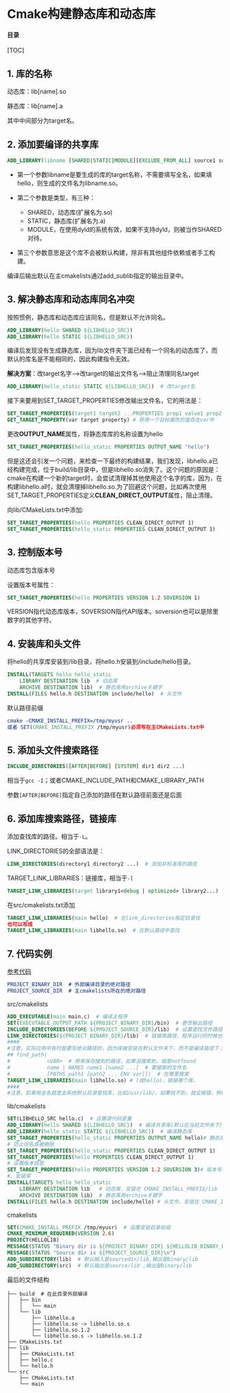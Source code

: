 # Cmake构建静态库和动态库

#### 目录

[TOC]

## 1. 库的名称 

动态库：lib[name].so

静态库：lib[name].a

其中中间部分为target名。

## 2. 添加要编译的共享库

```cmake
ADD_LIBRARY(libname [SHARED|STATIC|MODULE][EXCLUDE_FROM_ALL] source1 source2 ... sourceN))
```

* 第一个参数libname是要生成的库的target名称，不需要填写全名，如果填hello，则生成的文件名为libname.so。

* 第二个参数是类型，有三种：
  * SHARED，动态库(扩展名为.so)
  * STATIC，静态库(扩展名为.a)
  * MODULE，在使用dyld的系统有效，如果不支持dyld，则被当作SHARED对待。

* 第三个参数意思是这个库不会被默认构建，除非有其他组件依赖或者手工构建。

编译后输出默认在主cmakelists通过add_sublib指定的输出目录中。

## 3. 解决静态库和动态库同名冲突

按照惯例，静态库和动态库应该同名，但是默认不允许同名。

```cmake
ADD_LIBRARY(hello SHARED ${LIBHELLO_SRC})
ADD_LIBRARY(hello STATIC ${LIBHELLO_SRC})
```

编译后发现没有生成静态库，因为lib文件夹下面已经有一个同名的动态库了，而默认的库名是不能相同的，因此构建指令无效。

**解决方案**：改target名字-->改target的输出文件名-->阻止清理同名target

```cmake
ADD_LIBRARY(hello_static STATIC ${LIBHELLO_SRC})  # 改target名
```

接下来要用到SET_TARGET_PROPERTIES修改输出文件名，它的用法是：

```cmake
SET_TARGET_PROPERTIES(target1 target2 ...PROPERTIES prop1 value1 prop2 value2 ...)  # 作用是设置一个目标属性的值
GET_TARGET_PROPERTY(var target property) # 获得一个目标属性的值存在var中
```

更改**OUTPUT_NAME**属性，将静态库库的名称设置为hello

```cmake
SET_TARGET_PROPERTIES(hello_static PROPERTIES OUTPUT_NAME "hello")
```

但是这还会引发一个问题，来检查一下最终的构建结果，我们发现，libhello.a已经构建完成，位于build/lib目录中，但是libhello.so消失了。这个问题的原因是：cmake在构建一个新的target时，会尝试清理掉其他使用这个名字的库，因为，在构建libhello.a时，就会清理掉libhello.so.为了回避这个问题，比如再次使用SET_TARGET_PROPERTIES定义**CLEAN_DIRECT_OUTPUT**属性，阻止清理。

向lib/CMakeLists.txt中添加:

```cmake
SET_TARGET_PROPERTIES(hello PROPERTIES CLEAN_DIRECT_OUTPUT 1)
SET_TARGET_PROPERTIES(hello_static PROPERTIES CLEAN_DIRECT_OUTPUT 1)
```

## 3. 控制版本号

动态库包含版本号

设置版本号属性：

```cmake
SET_TARGET_PROPERTIES(hello PROPERTIES VERSION 1.2 SOVERSION 1)
```

VERSION指代动态库版本，SOVERSION指代API版本。soversion也可以是除里数字的其他字符。

## 4. 安装库和头文件

将hello的共享库安装到<prefix>/lib目录，将hello.h安装到<prefix>/include/hello目录。

```cmake
INSTALL(TARGETS hello hello_static
    LIBRARY DESTINATION lib  # 动态库
    ARCHIVE DESTINATION lib)  # 静态库用archive关键字
INSTALL(FILES hello.h DESTINATION include/hello)  # 头文件
```

默认路径前缀

```cmake
cmake -CMAKE_INSTALL_PREFIX=/tmp/myusr ..
或者 SET(CMAKE_INSTALL_PREFIX /tmp/myusr)必须写在主CMakeLists.txt中
```

## 5. 添加头文件搜索路径

```cmake
INCLUDE_DIRECTORIES([AFTER|BEFORE] [SYSTEM] dir1 dir2 ...)
```

相当于`gcc -I`；或者CMAKE_INCLUDE_PATH和CMAKE_LIBRARY_PATH

参数`[AFTER|BEFORE]`指定自己添加的路径在默认路径前面还是后面

## 6. 添加库搜索路径，链接库

添加查找库的路径。相当于`-L`。

LINK_DIRECTORIES的全部语法是：

```cmake
LINK_DIRECTORIES(directory1 directory2 ...)  # 添加非标准库的路径
```

TARGET_LINK_LIBRARIES：链接库，相当于`-l`

```cmake
TARGET_LINK_LIBRARIES(target library1<debug | optimized> library2...)
```

在src/cmakelists.txt添加

```cmake
TARGET_LINK_LIBRARIES(main hello)  # 在link_directories指定目录找
也可以写成
TARGET_LINK_LIBRARIES(main libhello.so)  # 在默认路径中查找
```



## 7. 代码实例

[参考代码](./cmake_lib实例)

```cmake
PROJECT_BINARY_DIR  # 外部编译目录的绝对路径
PROJECT_SOURCE_DIR  # 主cmakelists所在的绝对路径
```

src/cmakelists

```cmake
ADD_EXECUTABLE(main main.c)  # 编译主程序
SET(EXECUTABLE_OUTPUT_PATH ${PROJECT_BINARY_DIR}/bin)  # 更改输出路径
INCLUDE_DIRECTORIES(BEFORE ${PROJECT_SOURCE_DIR}/lib)  # 设置查找文件路径
LINK_DIRECTORIES(${PROJECT_BINARY_DIR}/lib)  # 链接库路径，程序运行的时候也在这里找
####
#注意，实际应用中有时是要写绝对路径的，因为库被安装在默认文件夹下，而不是编译路径下；这个时候就要FIND_PATH()
## find_path(
#            <VAR>  # 用来保存搜到的路径，如果没搜索到，就是notfound
#            name | NAMES name1 [name2 ...]  # 要搜索的文件名
#            [PATHS path1 [path2 ... ENV var]])  # 在哪里搜索
TARGET_LINK_LIBRARIES(main libhello.so) # (或hello)，链接哪个库，
#### 
#注意，如果用全名就是去系统默认目录查找库，比如/usr/lib/，如果找不到，就会报错，例如“/usr/bin/ld: 找不到 -lhello”,如果要到LINK_DIRECTORIES指定目录找，就要用target名，比如hello_static(静态)或hello(动态)，之后如果把动态库移动，程序会无法运行。
```

lib/cmakelists

```cmake
SET(LIBHELLO_SRC hello.c)  # 设置源代码变量
ADD_LIBRARY(hello SHARED ${LIBHELLO_SRC})  # 编译共享库(默认在当前文件夹下)
ADD_LIBRARY(hello_static STATIC ${LIBHELLO_SRC})  # 编译静态库
SET_TARGET_PROPERTIES(hello_static PROPERTIES OUTPUT_NAME hello)# 静态库输出名字改成hello
# 防止同名库被删除
SET_TARGET_PROPERTIES(hello_static PROPERTIES CLEAN_DIRECT_OUTPUT 1) 
SET_TARGET_PROPERTIES(hello PROPERTIES CLEAN_DIRECT_OUTPUT 1)
# 设置版本信息
SET_TARGET_PROPERTIES(hello PROPERTIES VERSION 1.2 SOVERSION 3)# 版本号可以非数字如s，链接的时候其实链接的是libname.so.3文件
#、安装库
INSTALL(TARGETS hello hello_static
    LIBRARY DESTINATION lib   # 动态库，安装在 CMAKE_INSTALL_PREFIX/lib
    ARCHIVE DESTINATION lib)  # 静态库用archive关键字
INSTALL(FILES hello.h DESTINATION include/hello) # 头文件，安装在 CMAKE_INSTALL_PREFIX/include/hello
```

cmakelists

```cmake
SET(CMAKE_INSTALL_PREFIX /tmp/myusr)  # 设置安装目录前缀
CMAKE_MINIMUM_REQUIRED(VERSION 2.6)  
PROJECT(HELLOLIB) 
MESSAGE(STATUS "Binary dir is ${PROJECT_BINARY_DIR} ${HELLOLIB_BINARY_DIR}\n")  # 在camke ..的时候会输出提示，两者都是基于
MESSAGE(STATUS "Source dir is ${PROJECT_SOURCE_DIR}\n")
ADD_SUBDIRECTORY(lib)  # 默认输入是sourcedir/lib,输出是binary/lib
ADD_SUBDIRECTORY(src)  # 默认输出是source/lib ,输出是binary/lib
```

最后的文件结构

```shell
├── build  # 在此目录外部编译
│   ├── bin  
│   │   └── main
│   └── lib
│       ├── libhello.a
│       ├── libhello.so -> libhello.so.s
│       ├── libhello.so.1.2
│       └── libhello.so.s -> libhello.so.1.2
├── CMakeLists.txt
├── lib
│   ├── CMakeLists.txt
│   ├── hello.c
│   └── hello.h
└── src
    ├── CMakeLists.txt
    └── main
```

